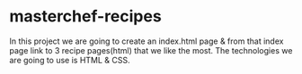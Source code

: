 # masterchef-recipes

In this project we are going to create an index.html page & from that index page link to 3 recipe pages(html) that we like the most. The technologies we are going to use is HTML & CSS.
